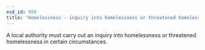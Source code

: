 ```yaml
---
esd_id: 959
title: "Homelessness - inquiry into homelessness or threatened homelessness "
---
```


A local authority must carry out an inquiry into homelessness or threatened homelessness in certain circumstances.

